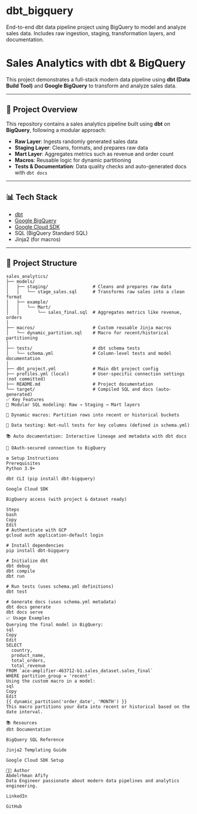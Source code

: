 # dbt_bigquery

End-to-end dbt data pipeline project using BigQuery to model and analyze sales data. Includes raw ingestion, staging, transformation layers, and documentation.

# Sales Analytics with dbt & BigQuery

This project demonstrates a full-stack modern data pipeline using **dbt (Data Build Tool)** and **Google BigQuery** to transform and analyze sales data.

---

## 🚀 Project Overview

This repository contains a sales analytics pipeline built using **dbt** on **BigQuery**, following a modular approach:

- **Raw Layer**: Ingests randomly generated sales data
- **Staging Layer**: Cleans, formats, and prepares raw data
- **Mart Layer**: Aggregates metrics such as revenue and order count
- **Macros**: Reusable logic for dynamic partitioning
- **Tests & Documentation**: Data quality checks and auto-generated docs with `dbt docs`

---

## 📊 Tech Stack

- [dbt](https://www.getdbt.com/)
- [Google BigQuery](https://cloud.google.com/bigquery)
- [Google Cloud SDK](https://cloud.google.com/sdk)
- SQL (BigQuery Standard SQL)
- Jinja2 (for macros)

---

## 📁 Project Structure

```text
sales_analytics/
├── models/
│   ├── staging/                 # Cleans and prepares raw data
│   │   └── stage_sales.sql      # Transforms raw sales into a clean format
│   ├── example/
│   │   └── Mart/
│   │       └── sales_final.sql  # Aggregates metrics like revenue, orders
│
├── macros/                      # Custom reusable Jinja macros
│   └── dynamic_partition.sql    # Macro for recent/historical partitioning
│
├── tests/                       # dbt schema tests
│   └── schema.yml               # Column-level tests and model documentation
│
├── dbt_project.yml              # Main dbt project config
├── profiles.yml (local)         # User-specific connection settings (not committed)
├── README.md                    # Project documentation
└── target/                      # Compiled SQL and docs (auto-generated)
✅ Key Features
🔁 Modular SQL modeling: Raw → Staging → Mart layers

🧠 Dynamic macros: Partition rows into recent or historical buckets

🧪 Data testing: Not-null tests for key columns (defined in schema.yml)

📚 Auto documentation: Interactive lineage and metadata with dbt docs

🔐 OAuth-secured connection to BigQuery

⚙️ Setup Instructions
Prerequisites
Python 3.9+

dbt CLI (pip install dbt-bigquery)

Google Cloud SDK

BigQuery access (with project & dataset ready)

Steps
bash
Copy
Edit
# Authenticate with GCP
gcloud auth application-default login

# Install dependencies
pip install dbt-bigquery

# Initialize dbt
dbt debug
dbt compile
dbt run

# Run tests (uses schema.yml definitions)
dbt test

# Generate docs (uses schema.yml metadata)
dbt docs generate
dbt docs serve
📈 Usage Examples
Querying the final model in BigQuery:
sql
Copy
Edit
SELECT
  country,
  product_name,
  total_orders,
  total_revenue
FROM `ace-amplifier-463712-b1.sales_dataset.sales_final`
WHERE partition_group = 'recent'
Using the custom macro in a model:
sql
Copy
Edit
{{ dynamic_partition('order_date', 'MONTH') }}
This macro partitions your data into recent or historical based on the date interval.

📚 Resources
dbt Documentation

BigQuery SQL Reference

Jinja2 Templating Guide

Google Cloud SDK Setup

👨‍💻 Author
Abdelrhman Afify
Data Engineer passionate about modern data pipelines and analytics engineering.

LinkedIn

GitHub

